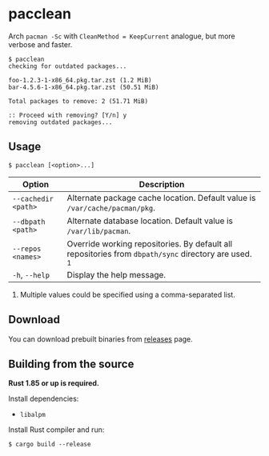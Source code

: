 # pacclean

Arch `pacman -Sc` with `CleanMethod = KeepCurrent` analogue, but more verbose and faster.

    $ pacclean
    checking for outdated packages...

    foo-1.2.3-1-x86_64.pkg.tar.zst (1.2 MiB)
    bar-4.5.6-1-x86_64.pkg.tar.zst (50.51 MiB)

    Total packages to remove: 2 (51.71 MiB)

    :: Proceed with removing? [Y/n] y
    removing outdated packages...

## Usage

    $ pacclean [<option>...]

| Option              | Description                                                                                                    |
| ------------------- | -------------------------------------------------------------------------------------------------------------- |
| `--cachedir <path>` | Alternate package cache location. Default value is `/var/cache/pacman/pkg`.                                    |
| `--dbpath <path>`   | Alternate database location. Default value is `/var/lib/pacman`.                                               |
| `--repos <names>`   | Override working repositories. By default all repositories from `dbpath/sync` directory are used. <sup>1</sup> |
| `-h`, `--help`      | Display the help message.                                                                                      |

1. Multiple values could be specified using a comma-separated list.

## Download

You can download prebuilt binaries from [releases](https://github.com/HanabishiRecca/pacclean/releases) page.

## Building from the source

**Rust 1.85 or up is required.**

Install dependencies:

-   `libalpm`

Install Rust compiler and run:

    $ cargo build --release

